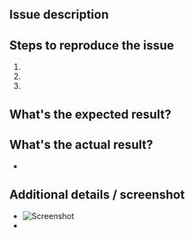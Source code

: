 ## Issue description


## Steps to reproduce the issue

1.  
2. 
3. 


## What's the expected result?


## What's the actual result?

-


## Additional details / screenshot

- ![Screenshot]()
-
